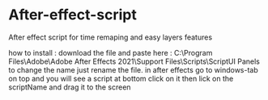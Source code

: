 # After-effect-script
After effect script for time remaping and easy layers features 

how to install : 
download the file and paste here : C:\Program Files\Adobe\Adobe After Effects 2021\Support Files\Scripts\ScriptUI Panels
to change the name just rename the file.
in after effects go to windows-tab on top and you will see a script at bottom click on it
then lick on the scriptName and drag it to the screen